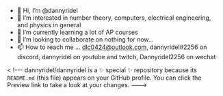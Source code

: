 - 👋 Hi, I’m @dannyridel
- 👀 I’m interested in number theory, computers, electrical engineering, and physics in general
- 🌱 I’m currently learning a lot of AP courses
- 💞️ I’m looking to collaborate on nothing for now...
- 📫 How to reach me ... dlc0424@outlook.com, dannyridel#2256 on discord, dannyridel on youtube and twitch, Dannyridel2256 on wechat

< !---
dannyridel/dannyridel is a ✨ special ✨ repository because its `README.md` (this file) appears on your GitHub profile.
You can click the Preview link to take a look at your changes.
--->

